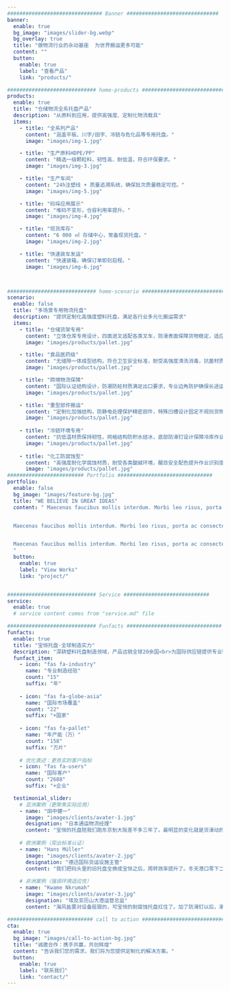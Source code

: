 ```yaml
---
############################### Banner ##############################
banner:
  enable: true
  bg_image: "images/slider-bg.webp"
  bg_overlay: true
  title: "做物流行业的永动基座  为世界搬运更多可能"
  content: ""
  button:
    enable: true
    label: "查看产品"
    link: "products/"

############################# home-products #################################
products:
  enable: true
  title: "仓储物流全系托盘产品"
  description: "从原料到应用，提供高强度、定制化物流载具"
  items:
    - title: "全系列产品"
      content: "涵盖平板、川字/田字、冷链与危化品等专用托盘。"
      image: "images/img-1.jpg"

    - title: "生产原料HDPE/PP"
      content: "精选一级颗粒料，韧性高、耐低温，符合环保要求。"
      image: "images/img-3.jpg"

    - title: "生产车间"
      content: "24h注塑线 + 质量追溯系统，确保批次质量稳定可控。"
      image: "images/img-5.jpg"

    - title: "码垛应用展示"
      content: "堆码不变形，仓容利用率提升。"
      image: "images/img-4.jpg"

    - title: "现货库存"
      content: "6 000 ㎡ 存储中心，常备现货托盘。"
      image: "images/img-2.jpg"

    - title: "快速装车发运"
      content: "快速装箱，确保订单即刻启程。"
      image: "images/img-6.jpg"



############################# home-scenario #################################
scenario:
  enable: false
  title: "多场景专用物流托盘"
  description: "提供定制化高强度塑料托盘，满足各行业多元化搬运需求"
  items:
    - title: "仓储货架专用"
      content: "立体仓库专用设计，四面进叉适配各类叉车，防滑表面保障货物稳定，适应温湿度变化，持久耐用。"
      image: "images/products/pallet.jpg" 

    - title: "食品医药级"
      content: "无缝隙一体成型结构，符合卫生安全标准，耐受高强度清洗消毒，抗菌材质确保洁净运输。"
      image: "images/products/pallet.jpg" 

    - title: "跨境物流保障"
      content: "国际认证结构设计，防潮防蛀材质满足出口要求，专业边角防护确保长途运输安全。"
      image: "images/products/pallet.jpg"

    - title: "重型部件搬运"
      content: "定制化加强结构，防静电处理保护精密部件，特殊凹槽设计固定不规则货物，耐油污易维护。"
      image: "images/products/pallet.jpg"
      
    - title: "冷链环境专用"
      content: "抗低温材质保持韧性，网格结构防积水结冰，底部防滑钉设计保障冷库作业安全。"
      image: "images/products/pallet.jpg"
      
    - title: "化工防腐蚀型"
      content: "高强度耐化学腐蚀材质，耐受各类酸碱环境，醒目安全配色提升作业识别度。"
      image: "images/products/pallet.jpg"
######################### Portfolio ###############################
portfolio:
  enable: false
  bg_image: "images/feature-bg.jpg"
  title: "WE BELIEVE IN GREAT IDEAS"
  content: " Maecenas faucibus mollis interdum. Morbi leo risus, porta ac consectetur ac, vestibulum at eros. Fusce dapibus, tellus ac cursus commodo, tortor mauris condimentum nibh, ut fermentum massa justo sit amet risus.


  Maecenas faucibus mollis interdum. Morbi leo risus, porta ac consectetur ac, vestibulum at eros. Fusce dapibus, tellus ac cursus commodo, tortor mauris condimentum nibh, ut fermentum massa justo sit amet risus.


  Maecenas faucibus mollis interdum. Morbi leo risus, porta ac consectetur ac, vestibulum at eros. Fusce dapibus, tellus ac cursus commodo, tortor mauris condimentum nibh, ut fermentum massa justo sit amet risus.
  "
  button:
    enable: true
    label: "View Works"
    link: "project/"


############################# Service ############################
service:
  enable: true
  # service content comes from "service.md" file

############################# Funfacts ###############################
funfacts:
  enable: true
  title: "宝恒托盘·全球制造实力"
  description: "深耕塑料托盘制造领域，产品远销全球20余国<br>为国际供应链提供专业物流装备支持"
  funfact_item:
    - icon: "fas fa-industry" 
      name: "专业制造经验"
      count: "15"
      suffix: "年"
      
    - icon: "fas fa-globe-asia" 
      name: "国际市场覆盖"
      count: "22"
      suffix: "+国家"
      
    - icon: "fas fa-pallet" 
      name: "年产能（万）"
      count: "158"
      suffix: "万片"
      
    # 优化表述：更务实的客户指标
    - icon: "fas fa-users" 
      name: "国际客户"
      count: "2688"
      suffix: "+企业"

  testimonial_slider:
    # 亚洲案例（更聚焦实际应用）
    - name: "田中健一"
      image: "images/clients/avater-1.jpg"
      designation: "日本通运物流经理"
      content: "宝恒的托盘陪我们跑东京到大阪差不多三年了。最明显的变化就是货滑动的事几乎没再发生——精密仪器的损坏率掉到 0.2% 左右，每年光包装和返工就省下两千多万日元，真心划算。"
      
    # 欧洲案例（突出标准认证）
    - name: "Hans Müller"
      image: "images/clients/avater-2.jpg"
      designation: "德迅国际货运设施主管"
      content: "我们把码头里的旧托盘全换成宝恒之后，周转效率提升了。冬天港口零下二十多度它也不变脆，尺寸还跟欧洲主流系统全兼容，五年下来一块都没报废，省了不少心。"
      
    # 非洲案例（强调环境适应性）
    - name: "Kwame Nkrumah"
      image: "images/clients/avater-3.jpg"
      designation: "埃及亚历山大港运营总监"
      content: "海风盐雾对设备挺狠的，可宝恒的耐腐蚀托盘扛住了。加了防滑钉以后，潮湿甲板也不跑位，重型机械压来压去都没问题，年损耗率从原来 5% 掉到 1.2%，效果确实不错。"

############################ call to action ###########################
cta:
  enable: true
  bg_image: "images/call-to-action-bg.jpg"
  title: "诚邀合作：携手共赢，共创辉煌"
  content: "告诉我们您的需求，我们将为您提供定制化的解决方案。"
  button:
    enable: true
    label: "联系我们"
    link: "contact/"
---
```

